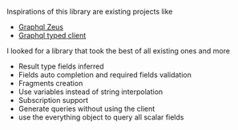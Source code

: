 Inspirations of this library are existing projects like

-   [Graphql Zeus](https://github.com/graphql-editor/graphql-zeus)
-   [Graphql typed client](https://github.com/helios1138/graphql-typed-client)

I looked for a library that took the best of all existing ones and more

-   Result type fields inferred
-   Fields auto completion and required fields validation
-   Fragments creation
-   Use variables instead of string interpolation
-   Subscription support
-   Generate queries without using the client
-   use the everything object to query all scalar fields

